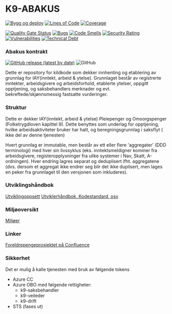 K9-ABAKUS
================
[![Bygg og deploy](https://github.com/navikt/k9-abakus/actions/workflows/build.yml/badge.svg?branch=master)](https://github.com/navikt/k9-abakus/actions/workflows/build.yml)
[![Lines of Code](https://sonarcloud.io/api/project_badges/measure?project=navikt_fp-abakus&metric=ncloc)](https://sonarcloud.io/summary/new_code?id=navikt_fp-abakus)
[![Coverage](https://sonarcloud.io/api/project_badges/measure?project=navikt_fp-abakus&metric=coverage)](https://sonarcloud.io/summary/new_code?id=navikt_fp-abakus)

[![Quality Gate Status](https://sonarcloud.io/api/project_badges/measure?project=navikt_fp-abakus&metric=alert_status)](https://sonarcloud.io/dashboard?id=navikt_fp-abakus)
[![Bugs](https://sonarcloud.io/api/project_badges/measure?project=navikt_fp-abakus&metric=bugs)](https://sonarcloud.io/dashboard?id=navikt_fp-abakus)
[![Code Smells](https://sonarcloud.io/api/project_badges/measure?project=navikt_fp-abakus&metric=code_smells)](https://sonarcloud.io/summary/new_code?id=navikt_fp-abakus)
[![Security Rating](https://sonarcloud.io/api/project_badges/measure?project=navikt_fp-abakus&metric=security_rating)](https://sonarcloud.io/summary/new_code?id=navikt_fp-abakus)
[![Vulnerabilities](https://sonarcloud.io/api/project_badges/measure?project=navikt_fp-abakus&metric=vulnerabilities)](https://sonarcloud.io/summary/new_code?id=navikt_fp-abakus)
[![Technical Debt](https://sonarcloud.io/api/project_badges/measure?project=navikt_fp-abakus&metric=sqale_index)](https://sonarcloud.io/dashboard?id=navikt_fp-abakus)

### Abakus kontrakt
[![GitHub release (latest by date)](https://img.shields.io/github/v/release/navikt/k9-abakus)](https://github.com/navikt/k9-abakus/releases)
![GitHub](https://img.shields.io/github/license/navikt/k9-abakus)

Dette er repository for kildkode som dekker innhenting og etablering av grunnlag for IAY(inntekt, arbeid & ytelse). Grunnlaget består av registrerte
inntekter, arbeidsgivere og arbeidsforhold, etablerte ytelser, oppgitt opptjening, og saksbehandlers merknader og evt. bekreftede/skjønnsmessig
fastsatte vurderinger.

### Struktur

Dette er dekker IAY(inntekt, arbeid & ytelse) Pleiepenger og Omsorgspenger (Folketrygdloven kapittel 9). Dette benyttes som underlag for opptjening, hvilke arbeidsaktiviteter bruker har hatt, og beregningsgrunnlag i saksflyt (
ikke del av denne tjenesten)

Hvert grunnlag er immutable, men består av ett eller flere 'aggregater' (DDD terminologi) med hver sin livssyklus (eks. inntektsmeldigner kommer fra
arbeidsgivere, registeropplysninger fra ulike systemer i Nav, Skatt, A-ordningen). Hver endring lagres separat og deduplisert ifht. aggregatene (dvs.
dersom et aggregat ikke endrer seg blir det ikke duplisert, men lages en peker fra grunnlaget til den versjonen som inkluderes).

### Utviklingshåndbok

[Utviklingoppsett](https://confluence.adeo.no/display/LVF/60+Utviklingsoppsett)
[Utviklerhåndbok, Kodestandard, osv](https://confluence.adeo.no/pages/viewpage.action?pageId=190254327)

### Miljøoversikt

[Miljøer](https://confluence.adeo.no/pages/viewpage.action?pageId=193202159)

### Linker

[Foreldrepengeprosjektet på Confluence](http://confluence.adeo.no/display/MODNAV/Foreldrepengeprosjektet)

### Sikkerhet

Det er mulig å kalle tjenesten med bruk av følgende tokens

- Azure CC
- Azure OBO med følgende rettigheter:
    - k9-saksbehandler
    - k9-veileder
    - k9-drift
- STS (fases ut)
